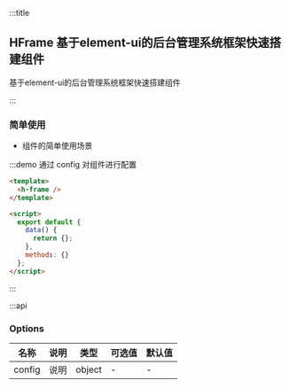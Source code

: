 :::title
## HFrame 基于element-ui的后台管理系统框架快速搭建组件

基于element-ui的后台管理系统框架快速搭建组件

:::

### 简单使用

- 组件的简单使用场景

:::demo 通过 config 对组件进行配置

```html
<template>
  <h-frame />
</template>

<script>
  export default {
    data() {
      return {};
    },
    methods: {}
  };
</script>
```

:::

:::api

### Options

| 名称 | 说明 | 类型 | 可选值 | 默认值 |
| ------ | ---------- | ------ | ------ | ---- |
| config | 说明 | object | - | - |
